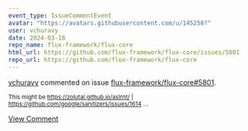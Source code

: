 ```yaml
---
event_type: IssueCommentEvent
avatar: "https://avatars.githubusercontent.com/u/145258?"
user: vchuravy
date: 2024-03-18
repo_name: flux-framework/flux-core
html_url: https://github.com/flux-framework/flux-core/issues/5801
repo_url: https://github.com/flux-framework/flux-core
---
```


<a href='https://github.com/vchuravy' target='_blank'>vchuravy</a> commented on issue <a href='https://github.com/flux-framework/flux-core/issues/5801' target='_blank'>flux-framework/flux-core#5801</a>.

<small>This might be https://zolutal.github.io/aslrnt/  |   https://github.com/google/sanitizers/issues/1614...</small>

<a href='https://github.com/flux-framework/flux-core/issues/5801' target='_blank'>View Comment</a>
